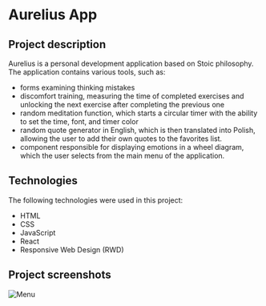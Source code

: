 # Aurelius App

## Project description

Aurelius is a personal development application based on Stoic philosophy. The application contains various tools, such as:

- forms examining thinking mistakes
- discomfort training, measuring the time of completed exercises and unlocking the next exercise after completing the previous one
- random meditation function, which starts a circular timer with the ability to set the time, font, and timer color
- random quote generator in English, which is then translated into Polish, allowing the user to add their own quotes to the favorites list.
- component responsible for displaying emotions in a wheel diagram, which the user selects from the main menu of the application.

## Technologies

The following technologies were used in this project:

- HTML
- CSS
- JavaScript
- React
- Responsive Web Design (RWD)

## Project screenshots

![Menu](https://raw.githubusercontent.com/tokarskym/aurelius-app-react/src/Images/Readme/menu.png)
